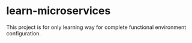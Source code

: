 # learn-microservices
This project is for only learning way for complete functional environment configuration.
